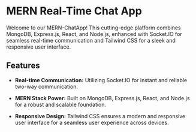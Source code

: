 # MERN Real-Time Chat App

Welcome to our MERN-ChatApp! This cutting-edge platform combines MongoDB, Express.js, React, and Node.js, enhanced with Socket.IO for seamless real-time communication and Tailwind CSS for a sleek and responsive user interface.

## Features

- **Real-time Communication:** Utilizing Socket.IO for instant and reliable two-way communication.
- **MERN Stack Power:** Built on MongoDB, Express.js, React, and Node.js for a robust and scalable foundation.

- **Responsive Design:** Tailwind CSS ensures a modern and responsive user interface for a seamless user experience across devices.
